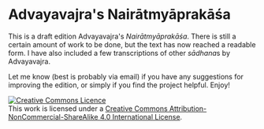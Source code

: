 # Advayavajra's Nairātmyāprakāśa

This is a draft edition Advayavajra's *Nairātmyāprakāśa*.
There is still a certain amount of work to be done, but the text has now reached a readable form.
I have also included a few transcriptions of other *sādhana*s by Advayavajra.

Let me know (best is probably via email) if you have any suggestions for improving the edition, or simply if you find the project helpful.
Enjoy!


<a rel="license" href="http://creativecommons.org/licenses/by-nc-sa/4.0/"><img alt="Creative Commons Licence" style="border-width:0" src="https://i.creativecommons.org/l/by-nc-sa/4.0/80x15.png" /></a><br />This work is licensed under a <a rel="license" href="http://creativecommons.org/licenses/by-nc-sa/4.0/">Creative Commons Attribution-NonCommercial-ShareAlike 4.0 International License</a>.
